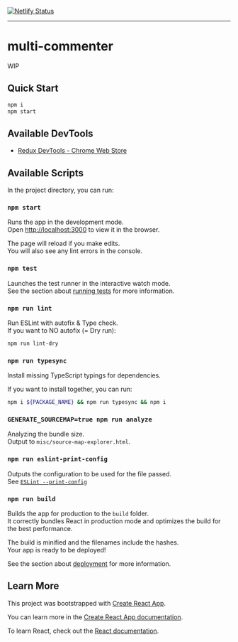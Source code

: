 [![Netlify Status](https://api.netlify.com/api/v1/badges/1ae14e3f-1935-45c2-9625-ce11a25dfb0b/deploy-status)](https://app.netlify.com/sites/multi-commenter/deploys)

* * *

# multi-commenter

WIP

## Quick Start

```sh
npm i
npm start
```

## Available DevTools

- [Redux DevTools - Chrome Web Store](https://chrome.google.com/webstore/detail/redux-devtools/lmhkpmbekcpmknklioeibfkpmmfibljd)

## Available Scripts

In the project directory, you can run:

### `npm start`

Runs the app in the development mode.<br>
Open <http://localhost:3000> to view it in the browser.

The page will reload if you make edits.<br>
You will also see any lint errors in the console.

### `npm test`

Launches the test runner in the interactive watch mode.<br>
See the section about [running tests](https://facebook.github.io/create-react-app/docs/running-tests) for more information.

### `npm run lint`

Run ESLint with autofix & Type check.<br>
If you want to NO autofix (= Dry run):

```sh
npm run lint-dry
```

### `npm run typesync`

Install missing TypeScript typings for dependencies.

If you want to install together, you can run:

```sh
npm i ${PACKAGE_NAME} && npm run typesync && npm i
```

### `GENERATE_SOURCEMAP=true npm run analyze`

Analyzing the bundle size.<br>
Output to `misc/source-map-explorer.html`.

### `npm run eslint-print-config`

Outputs the configuration to be used for the file passed.<br>
See [`ESLint --print-config`](https://eslint.org/docs/user-guide/command-line-interface#--print-config)

### `npm run build`

Builds the app for production to the `build` folder.<br>
It correctly bundles React in production mode and optimizes the build for the best performance.

The build is minified and the filenames include the hashes.<br>
Your app is ready to be deployed!

See the section about [deployment](https://facebook.github.io/create-react-app/docs/deployment) for more information.

## Learn More

This project was bootstrapped with [Create React App](https://github.com/facebook/create-react-app).

You can learn more in the [Create React App documentation](https://facebook.github.io/create-react-app/docs/getting-started).

To learn React, check out the [React documentation](https://reactjs.org/).
